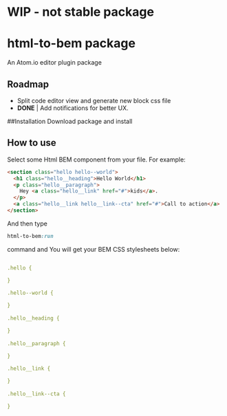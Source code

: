 # WIP - not stable package


# html-to-bem package
An Atom.io editor plugin package


## Roadmap
- Split code editor view and generate new block css file 
- **DONE** |  Add notifications for better UX.

##Installation
Download package and install


## How to use

Select some Html BEM component from your file. For example:

``` html
<section class="hello hello--world">
  <h1 class="hello__heading">Hello World</h1>
  <p class="hello__paragraph">
    Hey <a class="hello__link" href="#">kids</a>.
  </p>
  <a class="hello__link hello__link--cta" href="#">Call to action</a>
</section>
```

And then type

``` css
html-to-bem:run
```

command and You will get your BEM CSS stylesheets below:

``` yaml

.hello { 

} 
 
.hello--world { 

} 
 
.hello__heading { 

} 
 
.hello__paragraph { 

} 
 
.hello__link { 

} 
 
.hello__link--cta { 

} 
 
```
